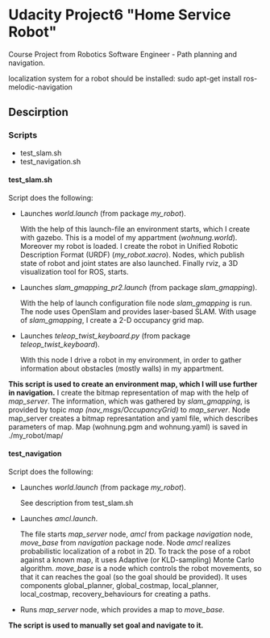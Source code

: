 # Udacity Project6 "Home Service Robot"

Course Project from Robotics Software Engineer - Path planning and navigation.

localization system for a robot should be installed:
sudo apt-get install ros-melodic-navigation

## Descirption
### Scripts
- test_slam.sh
- test_navigation.sh

#### <a name="test_slam"></a>test_slam.sh
Script does the following:

- Launches _world.launch_ (from package _my_robot_). <p>With the help of this launch-file an environment starts, which I create with gazebo. This is a model of my appartment (_wohnung.world_). Moreover my robot is loaded. I create the robot in  Unified Robotic Description Format (URDF) (_my_robot.xacro_). Nodes, which publish state of robot and joint states are also launched. Finally rviz, a 3D visualization tool for ROS, starts.</p>
- Launches _slam_gmapping_pr2.launch_ (from package _slam_gmapping_). <p> With the help of launch configuration file node _slam_gmapping_ is run. The node uses OpenSlam and provides laser-based SLAM. With usage of _slam_gmapping_, I  create a 2-D occupancy grid map. </p>
- Launches _teleop_twist_keyboard.py_ (from package  _teleop_twist_keyboard_). <p> With this node I drive a robot in my environment, in order to gather information about obstacles (mostly walls) in my appartment. </p>

**This script is used to create an environment map, which I will use further in navigation.**  I create the bitmap representation of map with the help of _map_server_.
The information, which was gathered by _slam_gmapping_, is provided by topic _map (nav_msgs/OccupancyGrid)_ to _map_server_. Node map_server creates a bitmap represantation and yaml file, which describes parameters of map.
Map (wohnung.pgm and wohnung.yaml) is saved in ./my_robot/map/

#### test_navigation
Script does the following:

- Launches _world.launch_ (from package _my_robot_). <p>See description from test_slam.sh</p>
- Launches _amcl.launch_. <p>The file starts _map_server_ node, _amcl_ from package _navigation_  node, _move_base_ from _navigation_ package node. Node _amcl_ realizes probabilistic localization of a robot in 2D. To track the pose of a robot against a known map, it uses Adaptive (or KLD-sampling) Monte Carlo algorithm. _move_base_ is a node which controls the robot movements, so that it can reaches the goal (so the goal should be provided). It uses components global_planner, global_costmap, local_planner, local_costmap, recovery_behaviours for creating a paths.</p>
- Runs _map_server_ node, which provides a map to _move_base_.

**The script is used to manually set goal and navigate to it.**

